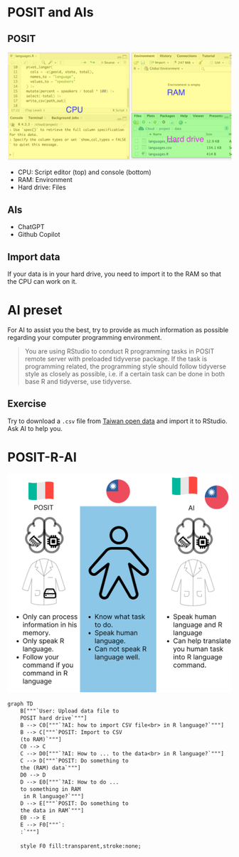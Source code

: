 
# POSIT and AIs

## POSIT

![](../img/2024-09-14-09-13-41.png)

  - CPU: Script editor (top) and console (bottom)
  - RAM: Environment
  - Hard drive: Files

## AIs

  - ChatGPT  
  - Github Copilot

## Import data

If your data is in your hard drive, you need to import it to the RAM so that the CPU can work on it.

# AI preset

For AI to assist you the best, try to provide as much information as possible regarding your computer programming environment. 

> You are using RStudio to conduct R programming tasks in POSIT remote server with preloaded tidyverse package. If the task is programming related, the programming style should follow tidyverse style as closely as possible, i.e. if a certain task can be done in both base R and tidyverse, use tidyverse.

## Exercise

Try to download a `.csv` file from [Taiwan open data](https://data.gov.tw/) and import it to RStudio. Ask AI to help you.

# POSIT-R-AI

![](../img/POSIT-R-AI.png)

```mermaid
graph TD
    B["""`User: Upload data file to 
    POSIT hard drive`"""]
    B --> C0["""`?AI: how to import CSV file<br> in R language?`"""]
    B --> C["""`POSIT: Import to CSV 
    (to RAM)`"""]
    C0 --> C
    C --> D0["""`?AI: How to ... to the data<br> in R language?`"""]
    C --> D["""`POSIT: Do something to 
    the (RAM) data`"""]
    D0 --> D
    D --> E0["""`?AI: How to do ... 
    to something in RAM 
     in R language?`"""]
    D --> E["""`POSIT: Do something to
    the data in RAM`"""]
    E0 --> E
    E --> F0["""`:
    :`"""]

    style F0 fill:transparent,stroke:none;
```
